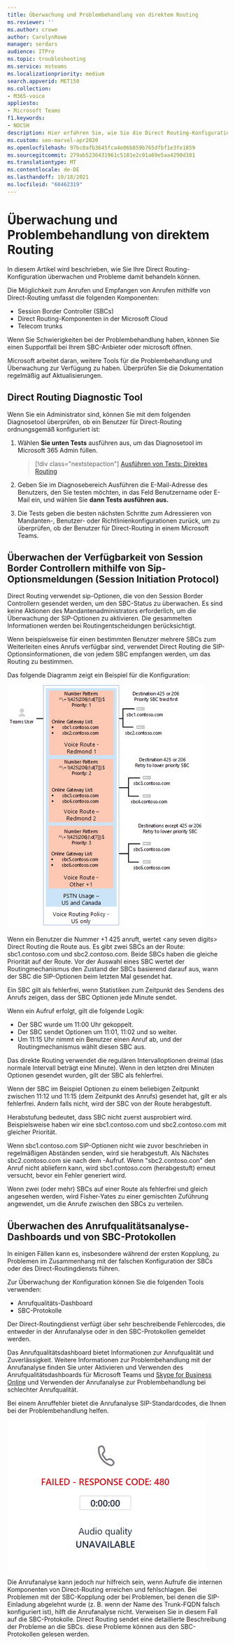 ```yaml
---
title: Überwachung und Problembehandlung von direktem Routing
ms.reviewer: ''
ms.author: crowe
author: CarolynRowe
manager: serdars
audience: ITPro
ms.topic: troubleshooting
ms.service: msteams
ms.localizationpriority: medium
search.appverid: MET150
ms.collection:
- M365-voice
appliesto:
- Microsoft Teams
f1.keywords:
- NOCSH
description: Hier erfahren Sie, wie Sie die Direct Routing-Konfiguration überwachen und behandeln, einschließlich Session Border Controller, Direct Routing-Komponenten und Telekommunikations-Trunks.
ms.custom: seo-marvel-apr2020
ms.openlocfilehash: 97bc8afb3645fca4e06b859b765dfbf1e3fe1859
ms.sourcegitcommit: 279ab5236431961c5181e2c01a69e5aa4290d381
ms.translationtype: MT
ms.contentlocale: de-DE
ms.lasthandoff: 10/18/2021
ms.locfileid: "60462319"
---
```

# <a name="monitor-and-troubleshoot-direct-routing"></a>Überwachung und Problembehandlung von direktem Routing

In diesem Artikel wird beschrieben, wie Sie Ihre Direct Routing-Konfiguration überwachen und Probleme damit behandeln können. 

Die Möglichkeit zum Anrufen und Empfangen von Anrufen mithilfe von Direct-Routing umfasst die folgenden Komponenten: 

- Session Border Controller (SBCs) 
- Direct Routing-Komponenten in der Microsoft Cloud 
- Telecom trunks 

Wenn Sie Schwierigkeiten bei der Problembehandlung haben, können Sie einen Supportfall bei Ihrem SBC-Anbieter oder microsoft öffnen. 

Microsoft arbeitet daran, weitere Tools für die Problembehandlung und Überwachung zur Verfügung zu haben. Überprüfen Sie die Dokumentation regelmäßig auf Aktualisierungen. 

## <a name="direct-routing-diagnostic-tool"></a>Direct Routing Diagnostic Tool

Wenn Sie ein Administrator sind, können Sie mit dem folgenden Diagnosetool überprüfen, ob ein Benutzer für Direct-Routing ordnungsgemäß konfiguriert ist:

1. Wählen **Sie unten Tests** ausführen aus, um das Diagnosetool im Microsoft 365 Admin füllen. 

   > [!div class="nextstepaction"]
   > [Ausführen von Tests: Direktes Routing](https://aka.ms/TeamsDirectRoutingDiag)

2. Geben Sie im Diagnosebereich Ausführen die E-Mail-Adresse  des Benutzers, den Sie testen möchten, in das Feld Benutzername oder E-Mail ein, und wählen Sie **dann Tests ausführen aus.**

3. Die Tests geben die besten nächsten Schritte zum Adressieren von Mandanten-, Benutzer- oder Richtlinienkonfigurationen zurück, um zu überprüfen, ob der Benutzer für Direct-Routing in einem Microsoft Teams.

## <a name="monitoring-availability-of-session-border-controllers-using-session-initiation-protocol-sip-options-messages"></a>Überwachen der Verfügbarkeit von Session Border Controllern mithilfe von Sip-Optionsmeldungen (Session Initiation Protocol)

Direct Routing verwendet sip-Optionen, die von den Session Border Controllern gesendet werden, um den SBC-Status zu überwachen. Es sind keine Aktionen des Mandantenadministrators erforderlich, um die Überwachung der SIP-Optionen zu aktivieren. Die gesammelten Informationen werden bei Routingentscheidungen berücksichtigt. 

Wenn beispielsweise für einen bestimmten Benutzer mehrere SBCs zum Weiterleiten eines Anrufs verfügbar sind, verwendet Direct Routing die SIP-Optionsinformationen, die von jedem SBC empfangen werden, um das Routing zu bestimmen. 

Das folgende Diagramm zeigt ein Beispiel für die Konfiguration: 

![Konfigurationsbeispiel für SIP-Optionen.](media/sip-options-config-example.png)

Wenn ein Benutzer die Nummer +1 425 anruft, wertet \<any seven digits> Direct Routing die Route aus. Es gibt zwei SBCs an der Route: sbc1.contoso.com und sbc2.contoso.com. Beide SBCs haben die gleiche Priorität auf der Route. Vor der Auswahl eines SBC wertet der Routingmechanismus den Zustand der SBCs basierend darauf aus, wann der SBC die SIP-Optionen beim letzten Mal gesendet hat. 

Ein SBC gilt als fehlerfrei, wenn Statistiken zum Zeitpunkt des Sendens des Anrufs zeigen, dass der SBC Optionen jede Minute sendet.  

Wenn ein Aufruf erfolgt, gilt die folgende Logik:

- Der SBC wurde um 11:00 Uhr gekoppelt.  
- Der SBC sendet Optionen um 11:01, 11:02 und so weiter.  
- Um 11:15 Uhr nimmt ein Benutzer einen Anruf ab, und der Routingmechanismus wählt diesen SBC aus. 

Das direkte Routing verwendet die regulären Intervalloptionen dreimal (das normale Intervall beträgt eine Minute). Wenn in den letzten drei Minuten Optionen gesendet wurden, gilt der SBC als fehlerfrei.

Wenn der SBC im Beispiel Optionen zu einem beliebigen Zeitpunkt zwischen 11:12 und 11:15 (dem Zeitpunkt des Anrufs) gesendet hat, gilt er als fehlerfrei. Andern falls nicht, wird der SBC von der Route herabgestuft. 

Herabstufung bedeutet, dass SBC nicht zuerst ausprobiert wird. Beispielsweise haben wir eine sbc1.contoso.com und sbc2.contoso.com mit gleicher Priorität.  

Wenn sbc1.contoso.com SIP-Optionen nicht wie zuvor beschrieben in regelmäßigen Abständen senden, wird sie herabgestuft. Als Nächstes sbc2.contoso.com sie nach dem -Aufruf. Wenn "sbc2.contoso.con" den Anruf nicht abliefern kann, wird sbc1.contoso.com (herabgestuft) erneut versucht, bevor ein Fehler generiert wird. 

Wenn zwei (oder mehr) SBCs auf einer Route als fehlerfrei und gleich angesehen werden, wird Fisher-Yates zu einer gemischten Zuführung angewendet, um die Anrufe zwischen den SBCs zu verteilen.

## <a name="monitor-call-quality-analytics-dashboard-and-sbc-logs"></a>Überwachen des Anrufqualitätsanalyse-Dashboards und von SBC-Protokollen 
 
In einigen Fällen kann es, insbesondere während der ersten Kopplung, zu Problemen im Zusammenhang mit der falschen Konfiguration der SBCs oder des Direct-Routingdiensts führen. 

Zur Überwachung der Konfiguration können Sie die folgenden Tools verwenden:  
 
- Anrufqualitäts-Dashboard 
- SBC-Protokolle 

Der Direct-Routingdienst verfügt über sehr beschreibende Fehlercodes, die entweder in der Anrufanalyse oder in den SBC-Protokollen gemeldet werden. 

Das Anrufqualitätsdashboard bietet Informationen zur Anrufqualität und Zuverlässigkeit. Weitere Informationen zur Problembehandlung mit der Anrufanalyse finden Sie unter Aktivieren und Verwenden des Anrufqualitätsdashboards für Microsoft Teams und [Skype for Business Online](/SkypeForBusiness/using-call-quality-in-your-organization/turning-on-and-using-call-quality-dashboard) und Verwenden der Anrufanalyse zur Problembehandlung bei schlechter Anrufqualität. [](/SkypeForBusiness/using-call-quality-in-your-organization/use-call-analytics-to-troubleshoot-poor-call-quality) 

Bei einem Anruffehler bietet die Anrufanalyse SIP-Standardcodes, die Ihnen bei der Problembehandlung helfen. 

![Beispiel für SIP-Code für einen Anruffehler.](media/failed-response-code.png)

Die Anrufanalyse kann jedoch nur hilfreich sein, wenn Aufrufe die internen Komponenten von Direct-Routing erreichen und fehlschlagen. Bei Problemen mit der SBC-Kopplung oder bei Problemen, bei denen die SIP-Einladung abgelehnt wurde (z. B. wenn der Name des Trunk-FQDN falsch konfiguriert ist), hilft die Anrufanalyse nicht. Verweisen Sie in diesem Fall auf die SBC-Protokolle. Direct Routing sendet eine detaillierte Beschreibung der Probleme an die SBCs. diese Probleme können aus den SBC-Protokollen gelesen werden.
